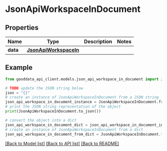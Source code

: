 # JsonApiWorkspaceInDocument


## Properties

Name | Type | Description | Notes
------------ | ------------- | ------------- | -------------
**data** | [**JsonApiWorkspaceIn**](JsonApiWorkspaceIn.md) |  | 

## Example

```python
from gooddata_api_client.models.json_api_workspace_in_document import JsonApiWorkspaceInDocument

# TODO update the JSON string below
json = "{}"
# create an instance of JsonApiWorkspaceInDocument from a JSON string
json_api_workspace_in_document_instance = JsonApiWorkspaceInDocument.from_json(json)
# print the JSON string representation of the object
print(JsonApiWorkspaceInDocument.to_json())

# convert the object into a dict
json_api_workspace_in_document_dict = json_api_workspace_in_document_instance.to_dict()
# create an instance of JsonApiWorkspaceInDocument from a dict
json_api_workspace_in_document_from_dict = JsonApiWorkspaceInDocument.from_dict(json_api_workspace_in_document_dict)
```
[[Back to Model list]](../README.md#documentation-for-models) [[Back to API list]](../README.md#documentation-for-api-endpoints) [[Back to README]](../README.md)



